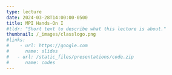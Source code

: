 ```yaml
---
type: lecture
date: 2024-03-28T14:00:00-0500
title: MPI Hands-On I
#tldr: "Short text to describe what this lecture is about."
thumbnail: /_images/classlogo.png
#links: 
#    - url: https://google.com
#      name: slides
#   - url: /static_files/presentations/code.zip
#      name: codes
---
```

